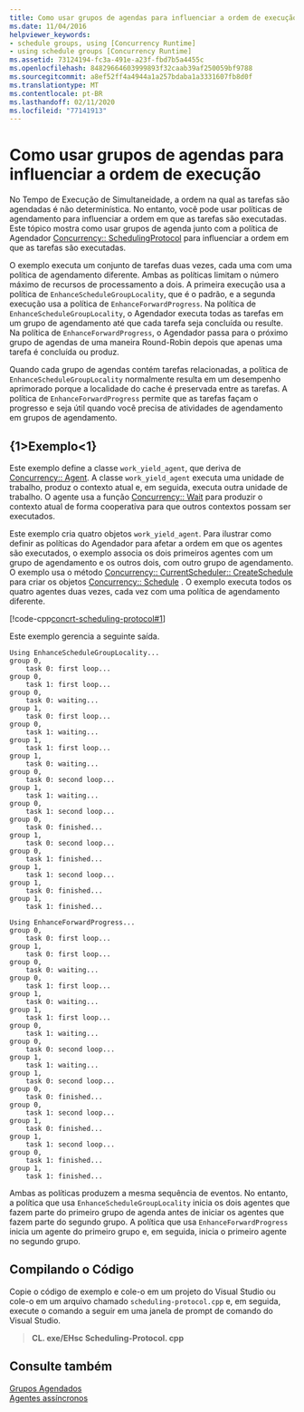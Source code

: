 ```yaml
---
title: Como usar grupos de agendas para influenciar a ordem de execução
ms.date: 11/04/2016
helpviewer_keywords:
- schedule groups, using [Concurrency Runtime]
- using schedule groups [Concurrency Runtime]
ms.assetid: 73124194-fc3a-491e-a23f-fbd7b5a4455c
ms.openlocfilehash: 84829664603999893f32caab39af250059bf9788
ms.sourcegitcommit: a8ef52ff4a4944a1a257bdaba1a3331607fb8d0f
ms.translationtype: MT
ms.contentlocale: pt-BR
ms.lasthandoff: 02/11/2020
ms.locfileid: "77141913"
---
```

# <a name="how-to-use-schedule-groups-to-influence-order-of-execution"></a>Como usar grupos de agendas para influenciar a ordem de execução

No Tempo de Execução de Simultaneidade, a ordem na qual as tarefas são agendadas é não determinística. No entanto, você pode usar políticas de agendamento para influenciar a ordem em que as tarefas são executadas. Este tópico mostra como usar grupos de agenda junto com a política de Agendador [Concurrency:: SchedulingProtocol](reference/concurrency-namespace-enums.md#policyelementkey) para influenciar a ordem em que as tarefas são executadas.

O exemplo executa um conjunto de tarefas duas vezes, cada uma com uma política de agendamento diferente. Ambas as políticas limitam o número máximo de recursos de processamento a dois. A primeira execução usa a política de `EnhanceScheduleGroupLocality`, que é o padrão, e a segunda execução usa a política de `EnhanceForwardProgress`. Na política de `EnhanceScheduleGroupLocality`, o Agendador executa todas as tarefas em um grupo de agendamento até que cada tarefa seja concluída ou resulte. Na política de `EnhanceForwardProgress`, o Agendador passa para o próximo grupo de agendas de uma maneira Round-Robin depois que apenas uma tarefa é concluída ou produz.

Quando cada grupo de agendas contém tarefas relacionadas, a política de `EnhanceScheduleGroupLocality` normalmente resulta em um desempenho aprimorado porque a localidade do cache é preservada entre as tarefas. A política de `EnhanceForwardProgress` permite que as tarefas façam o progresso e seja útil quando você precisa de atividades de agendamento em grupos de agendamento.

## <a name="example"></a>{1&gt;Exemplo&lt;1}

Este exemplo define a classe `work_yield_agent`, que deriva de [Concurrency:: Agent](../../parallel/concrt/reference/agent-class.md). A classe `work_yield_agent` executa uma unidade de trabalho, produz o contexto atual e, em seguida, executa outra unidade de trabalho. O agente usa a função [Concurrency:: Wait](reference/concurrency-namespace-functions.md#wait) para produzir o contexto atual de forma cooperativa para que outros contextos possam ser executados.

Este exemplo cria quatro objetos `work_yield_agent`. Para ilustrar como definir as políticas do Agendador para afetar a ordem em que os agentes são executados, o exemplo associa os dois primeiros agentes com um grupo de agendamento e os outros dois, com outro grupo de agendamento. O exemplo usa o método [Concurrency:: CurrentScheduler:: CreateSchedule](reference/currentscheduler-class.md#createschedulegroup) para criar os objetos [Concurrency:: Schedule](../../parallel/concrt/reference/schedulegroup-class.md) . O exemplo executa todos os quatro agentes duas vezes, cada vez com uma política de agendamento diferente.

[!code-cpp[concrt-scheduling-protocol#1](../../parallel/concrt/codesnippet/cpp/how-to-use-schedule-groups-to-influence-order-of-execution_1.cpp)]

Este exemplo gerencia a seguinte saída.

```Output
Using EnhanceScheduleGroupLocality...
group 0,
    task 0: first loop...
group 0,
    task 1: first loop...
group 0,
    task 0: waiting...
group 1,
    task 0: first loop...
group 0,
    task 1: waiting...
group 1,
    task 1: first loop...
group 1,
    task 0: waiting...
group 0,
    task 0: second loop...
group 1,
    task 1: waiting...
group 0,
    task 1: second loop...
group 0,
    task 0: finished...
group 1,
    task 0: second loop...
group 0,
    task 1: finished...
group 1,
    task 1: second loop...
group 1,
    task 0: finished...
group 1,
    task 1: finished...

Using EnhanceForwardProgress...
group 0,
    task 0: first loop...
group 1,
    task 0: first loop...
group 0,
    task 0: waiting...
group 0,
    task 1: first loop...
group 1,
    task 0: waiting...
group 1,
    task 1: first loop...
group 0,
    task 1: waiting...
group 0,
    task 0: second loop...
group 1,
    task 1: waiting...
group 1,
    task 0: second loop...
group 0,
    task 0: finished...
group 0,
    task 1: second loop...
group 1,
    task 0: finished...
group 1,
    task 1: second loop...
group 0,
    task 1: finished...
group 1,
    task 1: finished...
```

Ambas as políticas produzem a mesma sequência de eventos. No entanto, a política que usa `EnhanceScheduleGroupLocality` inicia os dois agentes que fazem parte do primeiro grupo de agenda antes de iniciar os agentes que fazem parte do segundo grupo. A política que usa `EnhanceForwardProgress` inicia um agente do primeiro grupo e, em seguida, inicia o primeiro agente no segundo grupo.

## <a name="compiling-the-code"></a>Compilando o Código

Copie o código de exemplo e cole-o em um projeto do Visual Studio ou cole-o em um arquivo chamado `scheduling-protocol.cpp` e, em seguida, execute o comando a seguir em uma janela de prompt de comando do Visual Studio.

> **CL. exe/EHsc Scheduling-Protocol. cpp**

## <a name="see-also"></a>Consulte também

[Grupos Agendados](../../parallel/concrt/schedule-groups.md)<br/>
[Agentes assíncronos](../../parallel/concrt/asynchronous-agents.md)
